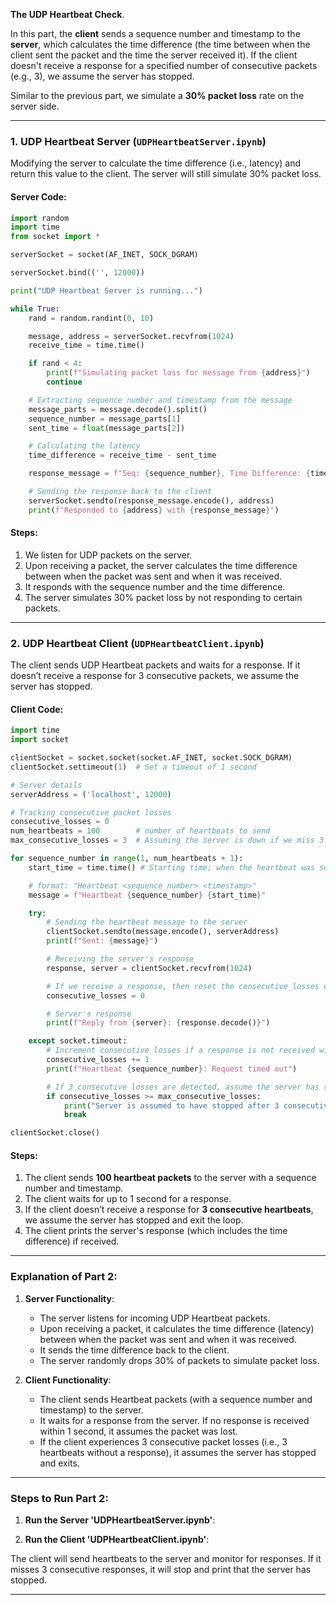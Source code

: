 **The UDP Heartbeat Check**.

In this part, the **client** sends a sequence number and timestamp to the **server**, which calculates the time difference (the time between when the client sent the packet and the time the server received it). If the client doesn't receive a response for a specified number of consecutive packets (e.g., 3), we assume the server has stopped.

Similar to the previous part, we simulate a **30% packet loss** rate on the server side.

---

### 1. **UDP Heartbeat Server (`UDPHeartbeatServer.ipynb`)**

Modifying the server to calculate the time difference (i.e., latency) and return this value to the client. The server will still simulate 30% packet loss.

#### Server Code:
```python
import random
import time
from socket import *

serverSocket = socket(AF_INET, SOCK_DGRAM)

serverSocket.bind(('', 12000))

print("UDP Heartbeat Server is running...")

while True:
    rand = random.randint(0, 10)

    message, address = serverSocket.recvfrom(1024)
    receive_time = time.time()

    if rand < 4:
        print(f"Simulating packet loss for message from {address}")
        continue

    # Extracting sequence number and timestamp from the message
    message_parts = message.decode().split()
    sequence_number = message_parts[1]
    sent_time = float(message_parts[2])

    # Calculating the latency
    time_difference = receive_time - sent_time

    response_message = f"Seq: {sequence_number}, Time Difference: {time_difference:.6f} seconds"

    # Sending the response back to the client
    serverSocket.sendto(response_message.encode(), address)
    print(f"Responded to {address} with {response_message}")
```

#### Steps:
1. We listen for UDP packets on the server.
2. Upon receiving a packet, the server calculates the time difference between when the packet was sent and when it was received.
3. It responds with the sequence number and the time difference.
4. The server simulates 30% packet loss by not responding to certain packets.

---

### 2. **UDP Heartbeat Client (`UDPHeartbeatClient.ipynb`)**

The client sends UDP Heartbeat packets and waits for a response. If it doesn’t receive a response for 3 consecutive packets, we assume the server has stopped.

#### Client Code:
```python
import time
import socket

clientSocket = socket.socket(socket.AF_INET, socket.SOCK_DGRAM)
clientSocket.settimeout(1)  # Set a timeout of 1 second

# Server details
serverAddress = ('localhost', 12000)

# Tracking consecutive packet losses
consecutive_losses = 0
num_heartbeats = 100        # number of heartbeats to send
max_consecutive_losses = 3  # Assuming the server is down if we miss 3 responses

for sequence_number in range(1, num_heartbeats + 1):
    start_time = time.time() # Starting time; when the heartbeat was sent.

    # format: "Heartbeat <sequence_number> <timestamp>"
    message = f"Heartbeat {sequence_number} {start_time}"

    try:
        # Sending the heartbeat message to the server
        clientSocket.sendto(message.encode(), serverAddress)
        print(f"Sent: {message}")

        # Receiving the server's response
        response, server = clientSocket.recvfrom(1024)

        # If we receive a response, then reset the consecutive_losses counter
        consecutive_losses = 0

        # Server's response
        print(f"Reply from {server}: {response.decode()}")

    except socket.timeout:
        # Increment consecutive losses if a response is not received within 1 second
        consecutive_losses += 1
        print(f"Heartbeat {sequence_number}: Request timed out")

        # If 3 consecutive losses are detected, assume the server has stopped
        if consecutive_losses >= max_consecutive_losses:
            print("Server is assumed to have stopped after 3 consecutive timeouts.")
            break

clientSocket.close()
```

#### Steps:
1. The client sends **100 heartbeat packets** to the server with a sequence number and timestamp.
2. The client waits for up to 1 second for a response.
3. If the client doesn’t receive a response for **3 consecutive heartbeats**, we assume the server has stopped and exit the loop.
4. The client prints the server's response (which includes the time difference) if received.

---

### Explanation of Part 2:

1. **Server Functionality**:
   - The server listens for incoming UDP Heartbeat packets.
   - Upon receiving a packet, it calculates the time difference (latency) between when the packet was sent and when it was received.
   - It sends the time difference back to the client.
   - The server randomly drops 30% of packets to simulate packet loss.

2. **Client Functionality**:
   - The client sends Heartbeat packets (with a sequence number and timestamp) to the server.
   - It waits for a response from the server. If no response is received within 1 second, it assumes the packet was lost.
   - If the client experiences 3 consecutive packet losses (i.e., 3 heartbeats without a response), it assumes the server has stopped and exits.

---

### Steps to Run Part 2:

1. **Run the Server 'UDPHeartbeatServer.ipynb'**:

2. **Run the Client 'UDPHeartbeatClient.ipynb'**:

The client will send heartbeats to the server and monitor for responses. If it misses 3 consecutive responses, it will stop and print that the server has stopped.

---
